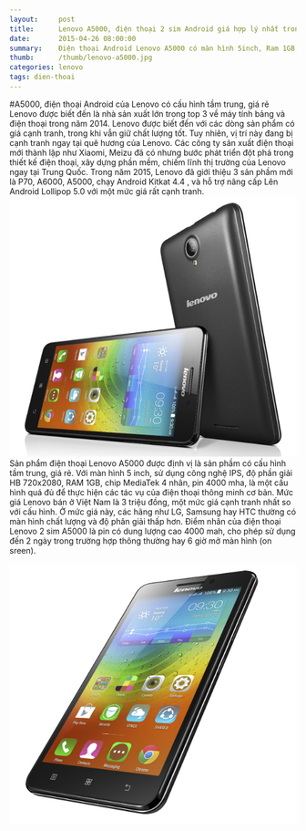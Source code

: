 ```yaml
---
layout:     post
title:      Lenovo A5000, điện thoại 2 sim Android giá hợp lý nhất trong tầm giá 3 triệu đồng
date:       2015-04-26 08:00:00
summary:    Điện thoại Android Lenovo A5000 có màn hình 5inch, Ram 1GB, màn hình IPS, chạy Anđroid Kitkat được Lenovo bán ra tại Việt nam với giá 3 triệu. Đây là mức giá cạnh tranh nhất so với các đối thủ tại Việt Nam trong tháng 4 này 
thumb:      /thumb/lenovo-a5000.jpg
categories: lenovo
tags: dien-thoai
---
```

#A5000, điện thoại Android của Lenovo có cấu hình tầm trung, giá rẻ
Lenovo được biết đến là nhà sản xuất lớn trong top 3 về máy tính bảng và điện thoại trong năm 2014. Lenovo được biết đến với các dòng sản phẩm có giá cạnh tranh, trong khi vẫn giữ chất lượng tốt. Tuy nhiên, vị trí này đang bị cạnh tranh ngay tại quê hương của Lenovo. Các công ty sản xuất điện thoại mới thành lập như Xiaomi, Meizu đã có nhưng bước phát triển đột phá trong thiết kế điện thoại, xây dựng phần mềm, chiếm lĩnh thị trường của Lenovo ngay tại Trung Quốc. Trong năm 2015, Lenovo đã giới thiệu 3 sản phầm mới là P70, A6000, A5000, chạy Android Kitkat 4.4 , và hỗ trợ nâng cấp Lên Android Lollipop 5.0 với một mức giá rất cạnh tranh.
![Lenovo A5000](/img/lenovo-a5000-1.jpg)
Sản phẩm điện thoại Lenovo A5000 được định vị là sản phầm có cấu hình tầm trung, giá rẻ. Với màn hình 5 inch, sử dụng công nghệ IPS, độ phần giải HB 720x2080, RAM 1GB, chip MediaTek 4 nhân, pin 4000 mha, là một cấu hình quá đủ để thực hiện các tác vụ của điện thoại thông minh cơ bản. Mức giá Lenovo bán ở Việt Nam là 3 triệu đồng, một mức giá cạnh tranh nhất so với cấu hình. Ở mức giá này, các hãng như LG, Samsung hay HTC thường có màn hình chất lượng và độ phân giải thấp hơn. Điểm nhân của điện thoại Lenovo 2 sim A5000 là pin có dung lượng cao 4000 mah, cho phép sử dụng đến 2 ngày trong trường hợp thông thường hay 6 giờ mở màn hình (on sreen).

![Lenovo A5000](/img/lenovo-a5000-2.jpg)
